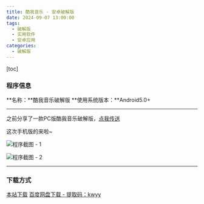 ```yaml
---
title: 酷我音乐 - 安卓破解版
date: 2024-09-07 13:00:00
tags:
  - 破解版
  - 实用软件
  - 安卓应用
categories:
  - 破解版
---
```


[toc]

### 程序信息

**名称：**酷我音乐破解版
**使用系统版本：**Android5.0+

---

之前分享了一款PC版酷我音乐破解版，[点我传送](/article/3cb9b4552ba5.html)

这次手机版的来啦~

![程序截图 - 1](https://cdn.jsdelivr.net/gh/Niomaor/hexoimages@main/1725688345000.jpg)

![程序截图 - 2](https://cdn.jsdelivr.net/gh/Niomaor/hexoimages@main/1725688379000.jpg)

---

### 下载方式

[本站下载](https://hub.tplus.eu.org/Niomaor/dlfiles/raw/master/酷我音乐破解版.apk)
[百度网盘下载 - 提取码：kwyy](https://pan.baidu.com/s/1ZgzhjNybF_H3fzT-erFyOw?pwd=kwyy)
